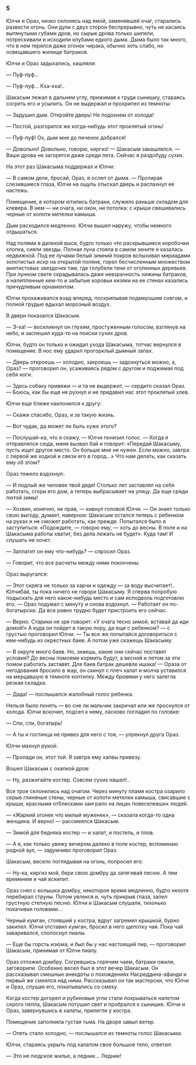 ### 5

Юлчи и Ораз, низко склонясь над ямой, заменявшей очаг, старались развести огонь.
Они дули с двух сторон беспрерывно, чуть не касаясь вытянутыми губами дров, но сырые дрова только шипели, потрескивали и исходили клубами едкого дыма.
Дыма было так много, что в нем терялся даже огонек чирака, обычно хоть слабо, но освещавшего жилище батраков.

Юлчи и Ораз задыхались, кашляли:

— Пуф-пуф…

— Пуф-пуф…
Кха-кха!..

Шакасым лежал в дальнем углу, прижимая к груди сынишку, стараясь согреть его и усыпить.
Он не выдержал и прохрипел из темноты:

— Задушил дым.
Откройте дверь!
Не подохнем от холода!

— Постой, разгорится же когда-нибудь этот проклятый огонь!

— Пуф-пуф!
Ох, дым мне до печенок добрался!

— Довольно!
Довольно, говорю, киргиз!
— Шакасым закашлялся.
— Ваши дрова не загорятся даже среди лета.
Сейчас я раздобуду сухих.

На этот раз Шакасыма поддержал и Юлчи:

— В самом деле, бросай, Ораз, я ослеп от дыма.
— Протирая слезившиеся глаза, Юлчи на ощупь отыскал дверь и распахнул ее настежь.

Помещение, в котором ютились батраки, служило раньше складом для клевера.
В нем — ни очага, ни окон, ни потолка: с крыши свешивались черные от копоти метелки камыша.

Дым расходился медленно.
Юлчи вышел наружу, чтобы немного отдышаться.

Над полями в далекой выси, будто только что раскрывшиеся коробочки хлопка, сияли звезды.
Полная луна стояла в самом зените и казалась недвижной.
Под ее лучами белый зимний покров вспыхивал мириадами золотистых искр на открытой поляне, горел бесчисленным множеством аметистовых звездочек там, где голубели тени от оголенных деревьев.
При лунном свете скрадывалась даже невзрачность хижины батраков, а налепленные кем-то и забытые коровьи кизяки на ее стенах казались причудливым орнаментом.

Юлчи прохаживался взад-вперед, поскрипывая подмерзшим снегом, и полной грудью вдыхал морозный воздух.

В двери показался Шакасым.

— Э-ха!
— воскликнул он глухим, простуженным голосом, взглянув на небо, и заспешил куда-то на поиски сухих дров.

Юлчи, будто он только и ожидал ухода Шакасыма, тотчас вернулся в помещение.
В нос ему ударил прогорклый дымный запах.

— Дверь откроешь — холодно, закроешь — задохнуться можно, а, Ораз?
— проговорил он, усаживаясь рядом с другом и поджимая под себя ноги.

— Здесь собаку привяжи — и та не выдержит, — сердито сказал Ораз.
— Боюсь, как бы еще не рухнул и не придавил нас этот проклятый хлев.

Юлчи еще ближе наклонился к другу:

— Скажи спасибо, Ораз, и за такую жизнь.

— Вот чудак, да может ли быть хуже этого?

— Послушай-ка, что я скажу, — Юлчи понизил голос.
— Когда я отправлялся сюда, меня вызвал бай и говорит:
«Передай Шакасыму, пусть ищет другое место.
Он больше мне не нужен.
Если можно, завтра с первой же ходкой и свези его в город…» Что нам делать, как сказать ему об этом?

Ораз тяжело вздохнул:.

— И подлый же человек твой дядя!
Столько лет заставлял на себя работать, сгори его дом, а теперь выбрасывает на улицу.
Да еще среди лютой зимы!

— Хозяин, конечно, не прав, — кивнул головой Юлчи.
— Он знает только свою выгоду, думает, наверное: Шакасым остался теперь с ребенком на руках и не сможет работать, как прежде.
Попытался было я заступиться:
«Подождите, — говорю ему, — хоть до весны.
В поле и на Шакасыма работы хватит, без дела лежать не будет».
Куда там!
И слушать не хочет.

— Заплатит он ему что-нибудь?
— спросил Ораз.

— Говорит, что все расчеты между ними покончены.

Ораз выругался:

— Этот скряга не только за харчи и одежду — за воду высчитает!..
Юлчибай, ты пока ничего не говори Шакасыму.
Я сперва попробую подыскать для него какое-нибудь место и сам исподволь подготовлю его.
— Ораз подумал с минуту и снова вздохнул.
— Работает он по-богатырски.
Да все равно трудно будет пристроить его сейчас.

— Верно.
Старики не зря говорят:
«У очага тесно зимой, вставай да иди домой!» А куда он пойдет в такую пору, да еще с ребенком?
— с грустью проговорил Юлчи.
— Ты все же попытайся договориться с кем-нибудь из окрестных баев.
А потом уже скажешь Шакасыму.

— В округе много баев.
Но, знаешь, какие они сейчас поставят условия?
До весны помоями кормить будут, а весной и летом за эти помои работать заставят.
Для баев батрак дешевле ишака!
— Ораза от негодования бросило в жар, он скинул с плеч халат и молча уставился на мерцавшую в темноте коптилку.
Между бровями у него залегла резкая складка.

— Дада!
— послышался жалобный голос ребенка.

Нельзя было понять — во сне ли мальчик закричал или же проснулся от холода.
Юлчи вскочил, подсел к нему, ласково погладил по головке:

— Спи, спи, богатырь!

— А ты и гостинца не привез для него с тоя, — упрекнул друга Ораз.

Юлчи махнул рукой:

— Пропади он, этот той.
Я завтра ему халвы привезу.

Вошел Шакасым с охапкой дров:

— Ну, разжигайте костер.
Совсем сухих нашел!..

Все трое склонились над очагом.
Через минуту пламя костра озарило серые глиняные стены, черные от копоти метелки камыша, свисавшие с крыши, красными отблесками заиграло на лицах повеселевших людей.

— «Жаркий огонек что милый муженек», — сказала когда-то одна женщина.
И верно!
— рассмеялся Шакасым.

— Зимой для бедняка костер — и халат, и постель, и плов.

— А я, как только увижу вечером далеко в поле костер, вспоминаю родной аул, — задумчиво проговорил Ораз.

Шакасым, весело поглядывая на огонь, попросил его:

— Ну-ка, киргиз мой, бери свою домбру да затягивай песню.
А тем временем и чай вскипит.

Ораз снял с колышка домбру, некоторое время медленно, будто нехотя перебирал струны.
Потом увлекся и, чуть прикрыв глаза, запел грустную степную песню.
Юлчи и Шакасым слушали, тихонько покачивая головами…

Черный кумган, стоявший у костра, вдруг загремел крышкой, бурно закипел.
Юлчи отставил кумган, бросил в него щепотку чая.
Пока чай заваривался, сполоснул пиалы.

— Еще бы горсть изюма, и был бы у нас настоящий пир, — проговорил Шакасым, принимая от Юлчи пиалу.

Ораз отложил домбру.
Согревшись горячим чаем, батраки ожили, заговорили.
Особенно весел был в этот вечер Шакасым.
Он рассказывал смешные анекдоты о похождениях Насреддина-афанди и первый же смеялся над ними.
Рассказывал он так мастерски, что Юлчи и Ораз, слушая его, покатывались со смеху.

Когда костер догорел и рубиновые угли стали покрываться налетом серого пепла, Шакасым потушил свет и пробрался к сынишке.
Юлчи и Ораз, завернувшись в халаты, прилегли у костра.

Помещение заполнила густая тьма.
На дворе завыл ветер.

— Опять стало холодно, — послышался из темноты голос Шакасыма.

Юлчи, стараясь укрыть под халатом свое большое тело, ответил:

— Это не людское жилье, а ледник… Ледник!
